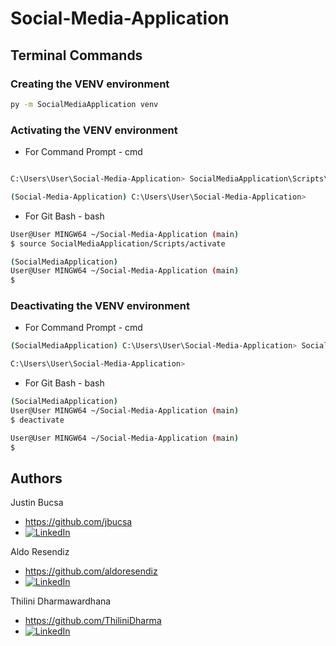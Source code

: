 # Social-Media-Application

## Terminal Commands

### Creating the VENV environment

```bash
py -m SocialMediaApplication venv
```

    
### Activating the VENV environment

- For Command Prompt - cmd
    
```bash

C:\Users\User\Social-Media-Application> SocialMediaApplication\Scripts\activate.bat

(Social-Media-Application) C:\Users\User\Social-Media-Application> 

```
   
- For Git Bash - bash
    
```bash
User@User MINGW64 ~/Social-Media-Application (main)
$ source SocialMediaApplication/Scripts/activate

(SocialMediaApplication) 
User@User MINGW64 ~/Social-Media-Application (main)
$ 

``` 

### Deactivating the VENV environment


- For Command Prompt - cmd

```bash
(SocialMediaApplication) C:\Users\User\Social-Media-Application> SocialMediaApplication\Scripts\deactivate.bat

C:\Users\User\Social-Media-Application> 

```
   
- For Git Bash - bash
    
```bash
(SocialMediaApplication) 
User@User MINGW64 ~/Social-Media-Application (main)
$ deactivate

User@User MINGW64 ~/Social-Media-Application (main)
$ 

```




## Authors

Justin Bucsa
- https://github.com/jbucsa
- [![LinkedIn][linkedin-shield]][linkedin-url-Bucsa]

Aldo Resendiz
- https://github.com/aldoresendiz   
- [![LinkedIn][linkedin-shield]][linkedin-Aldoresendiz]

Thilini Dharmawardhana
- https://github.com/ThiliniDharma
- [![LinkedIn][linkedin-shield]][linkedin-Dharmawardhana]



[linkedin-shield]: https://img.shields.io/badge/-LinkedIn-black.svg?style=for-the-badge&logo=linkedin&colorB=555
[linkedin-url-Bucsa]: https://www.linkedin.com/in/justin-bucsa
[linkedin-Aldoresendiz]: https://www.linkedin.com/in/aldoresendiz/
[linkedin-Dharmawardhana]: https://www.linkedin.com/in/thilini-dharmawardhana-b4715717/

